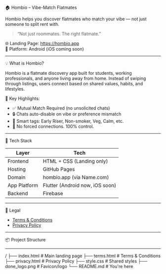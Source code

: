 🏠 Hombio – Vibe-Match Flatmates

Hombio helps you discover flatmates who match your vibe — not just someone to split rent with.

> “Not just roommates. The right flatmate.”

🌐 Landing Page: https://hombio.app  
📱 Platform: Android (iOS coming soon)

---

💡 What is Hombio?

Hombio is a flatmate discovery app built for students, working professionals, and anyone living away from home. Instead of swiping through listings, users connect based on shared values, habits, and lifestyles.

🔑 Key Highlights:
- ✅ Mutual Match Required (no unsolicited chats)
- 🔒 Chats auto-disable on vibe or preference mismatch
- 🧠 Smart tags: Early Riser, Non-smoker, Veg, Calm, etc.
- 🚫 No forced connections. 100% control.

---

🚀 Tech Stack

| Layer        | Tech          |
|--------------|---------------|
| Frontend     | HTML + CSS (Landing only) |
| Hosting      | GitHub Pages |
| Domain       | hombio.app (via Name.com) |
| App Platform | Flutter (Android now, iOS soon) |
| Backend      | Firebase |

---

📄 Legal

- [Terms & Conditions](https://hombio.app/terms.html)
- [Privacy Policy](https://hombio.app/privacy.html)

---

📦 Project Structure

---
/
├── index.html          # Main landing page
├── terms.html          # Terms & Conditions
├── privacy.html        # Privacy Policy
├── style.css           # Shared styles
├── done_logo.png       # Favicon/logo
└── README.md           # You're here
